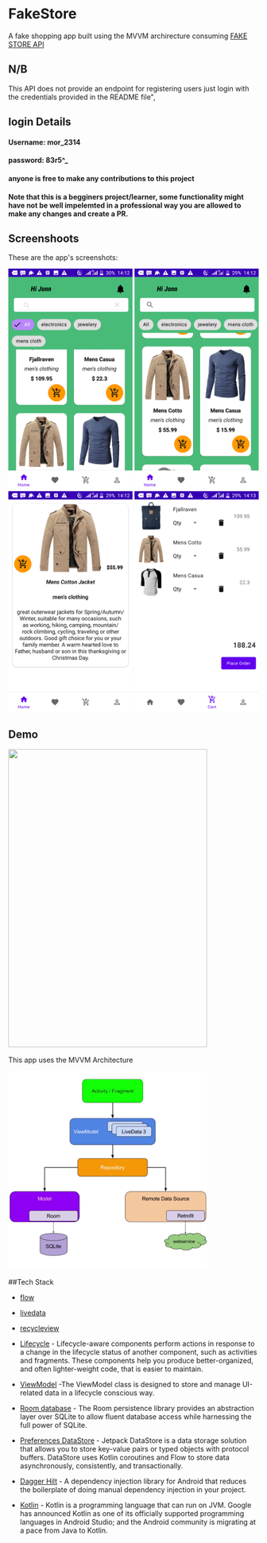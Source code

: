 
# FakeStore
A fake shopping app built using the MVVM archirecture consuming  [FAKE STORE API](https://fakestoreapi.com/)

## N/B
This API does not provide an endpoint for registering users 
just login with the credentials provided in the README file",

## login Details
#### Username: mor_2314
#### password: 83r5^_

#### anyone is free to make any contributions to this project

#### Note that this is a begginers project/learner, some functionality might have not be well impelemted in a professional way you are allowed to make any changes and create a PR.


## Screenshoots
These are the app's screenshots:

<img src="screenshoots/home.png" width= 250/> <img src="screenshoots/homes.png" width=250/>
<img src="screenshoots/productItem.png" width=250/> <img src="screenshoots/cart.png" width=250/>


## Demo
<img src="demo/gif.gif" width=400 height=600 />
 
 
 
 This app uses the MVVM Architecture 
 
 <img src="screenshoots/MVVM Architecture.png" width=400/>
 
 
 ##Tech Stack
 
 - [flow](https://developer.android.com/kotlin/flow)
 - [livedata](https://developer.android.com/topic/libraries/architecture/livedata)
 - [recycleview](https://developer.android.com/guide/topics/ui/layout/recyclerview?gclid=CjwKCAjwi8iXBhBeEiwAKbUofS6ZKVc5_ChXbW5daa1KUuqSc9jI5e_xI73tLv9SgSvWjGlsU-1CgxoCuYgQAvD_BwE&gclsrc=aw.ds)
 - [Lifecycle](https://developer.android.com/topic/libraries/architecture/lifecycle) - Lifecycle-aware components perform actions in response to a change in the lifecycle status of another component, such as activities and fragments. These components help you produce better-organized, and often lighter-weight code, that is easier to maintain.
 
 - [ViewModel](https://developer.android.com/topic/libraries/architecture/viewmodel) -The ViewModel class is designed to store and manage UI-related data in a lifecycle conscious way.
  
  - [Room database](https://developer.android.com/training/data-storage/room) - The Room persistence library provides an abstraction layer over SQLite to allow fluent database access while harnessing the full power of SQLite.
  - [Preferences DataStore](https://developer.android.com/topic/libraries/architecture/datastore) - Jetpack DataStore is a data storage solution that allows you to store key-value pairs or typed objects with protocol buffers. DataStore uses Kotlin coroutines and Flow to store data asynchronously, consistently, and transactionally.
  - [Dagger Hilt](https://developer.android.com/training/dependency-injection/hilt-android) - A dependency injection library for Android that reduces the boilerplate of doing manual dependency injection in your project.
  
  - [Kotlin](https://developer.android.com/kotlin) - Kotlin is a programming language that can run on JVM. Google has announced Kotlin as one of its officially supported programming languages in Android Studio; and the Android community is migrating at a pace from Java to Kotlin.
 

